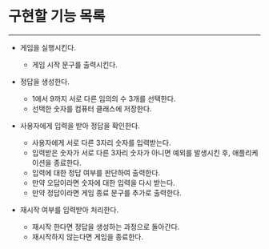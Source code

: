 # 구현할 기능 목록

---

- 게임을 실행시킨다.

  - 게임 시작 문구를 출력시킨다.

- 정답을 생성한다.

  - 1에서 9까지 서로 다른 임의의 수 3개를 선택한다.
  - 선택한 숫자를 컴퓨터 클래스에 저장한다.

- 사용자에게 입력을 받아 정답을 확인한다.

  - 사용자에게 서로 다른 3자리 숫자를 입력받는다.
  - 입력받은 숫자가 서로 다른 3자리 숫자가 아니면 예외를 발생시킨 후, 애플리케이션을 종료한다.
  - 입력에 대한 정답 여부를 판단하여 출력한다.
  - 만약 오답이라면 숫자에 대한 입력을 다시 받는다.
  - 만약 정답이라면 게임 종료 문구를 추가로 출력한다.

- 재시작 여부를 입력받아 처리한다.

  - 재시작 한다면 정답을 생성하는 과정으로 돌아간다.
  - 재시작하지 않는다면 게임을 종료한다.
